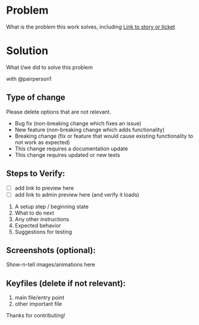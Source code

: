 Problem
=======
What is the problem this work solves, including
[Link to story or ticket](https://my-tracking-system.url/ticket-number)

Solution
========
What I/we did to solve this problem

with @pairperson1

## Type of change
Please delete options that are not relevant.

* Bug fix (non-breaking change which fixes an issue)
* New feature (non-breaking change which adds functionality)
* Breaking change (fix or feature that would cause existing functionality to not work as expected)
* This change requires a documentation update
* This change requires updated or new tests


Steps to Verify:
----------------
- [ ] add link to preview here 
- [ ] add link to admin preview here (and verify it loads)  

1. A setup step / beginning state
2. What to do next
3. Any other instructions
4. Expected behavior
5. Suggestions for testing

Screenshots (optional):
-----------------------
Show-n-tell images/animations here

Keyfiles (delete if not relevant):
-----------------------
1. main file/entry point
2. other important file

Thanks for contributing!
